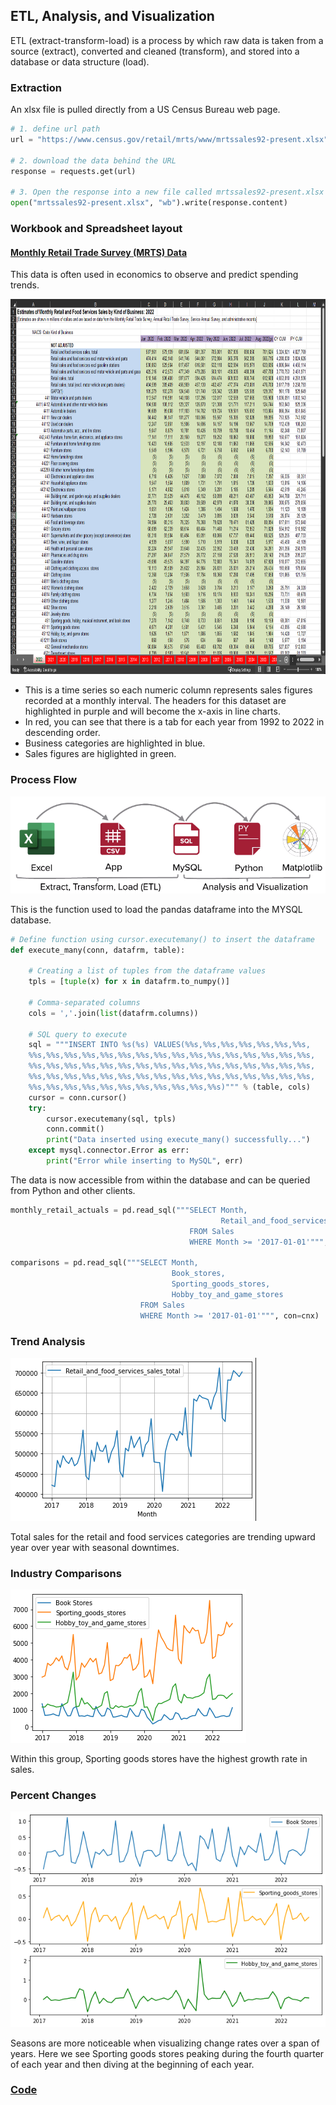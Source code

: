 ## ETL, Analysis, and Visualization

ETL (extract-transform-load) is a process by which raw data is taken from a source (extract), converted and cleaned (transform), and stored into a database or data structure (load).

### Extraction
An xlsx file is pulled directly from a US Census Bureau web page.
```python
# 1. define url path
url = "https://www.census.gov/retail/mrts/www/mrtssales92-present.xlsx"

# 2. download the data behind the URL
response = requests.get(url)

# 3. Open the response into a new file called mrtssales92-present.xlsx
open("mrtssales92-present.xlsx", "wb").write(response.content)
```

### Workbook and Spreadsheet layout

#### [Monthly Retail Trade Survey (MRTS) Data](https://www.census.gov/retail/index.html#mrts)

This data is often used in economics to observe and predict spending trends.

<p align="center">
<img src="src/images/static_sheet.png" height="600" width="800">
</p>

* This is a time series so each numeric column represents sales figures recorded at a monthly interval. The headers for this dataset are highlighted in purple and will become the x-axis in line charts.
* In red, you can see that there is a tab for each year from 1992 to 2022 in descending order.
* Business categories are highlighted in blue.
* Sales figures are higlighted in green.

### Process Flow

![](/src/images/process_flow.png)

This is the function used to load the pandas dataframe into the MYSQL database.
```python
# Define function using cursor.executemany() to insert the dataframe
def execute_many(conn, datafrm, table):
    
    # Creating a list of tuples from the dataframe values
    tpls = [tuple(x) for x in datafrm.to_numpy()]
    
    # Comma-separated columns
    cols = ','.join(list(datafrm.columns))
    
    # SQL query to execute
    sql = """INSERT INTO %s(%s) VALUES(%%s,%%s,%%s,%%s,%%s,%%s,%%s,
    %%s,%%s,%%s,%%s,%%s,%%s,%%s,%%s,%%s,%%s,%%s,%%s,%%s,%%s,%%s,%%s,
    %%s,%%s,%%s,%%s,%%s,%%s,%%s,%%s,%%s,%%s,%%s,%%s,%%s,%%s,%%s,%%s,
    %%s,%%s,%%s,%%s,%%s,%%s,%%s,%%s,%%s,%%s,%%s,%%s,%%s,%%s,%%s,%%s,
    %%s,%%s,%%s,%%s,%%s,%%s,%%s,%%s,%%s,%%s,%%s)""" % (table, cols)
    cursor = conn.cursor()
    try:
        cursor.executemany(sql, tpls)
        conn.commit()
        print("Data inserted using execute_many() successfully...")
    except mysql.connector.Error as err:
        print("Error while inserting to MySQL", err)
```

The data is now accessible from within the database and can be queried from Python and other clients.
```python
monthly_retail_actuals = pd.read_sql("""SELECT Month,
                                               Retail_and_food_services_sales_total  
                                        FROM Sales 
                                        WHERE Month >= '2017-01-01'""", con=cnx)

comparisons = pd.read_sql("""SELECT Month, 
                                    Book_stores, 
                                    Sporting_goods_stores, 
                                    Hobby_toy_and_game_stores 
                             FROM Sales 
                             WHERE Month >= '2017-01-01'""", con=cnx)
```
### Trend Analysis

![](/src/images/RFSS.png)

Total sales for the retail and food services categories are trending upward year over year with seasonal downtimes.

### Industry Comparisons

![](/src/images/industry_comparisons.png)

Within this group, Sporting goods stores have the highest growth rate in sales.

### Percent Changes

![](/src/images/percentChanges.png)

Seasons are more noticeable when visualizing change rates over a span of years. Here we see Sporting goods stores peaking during the fourth quarter of each year and then diving at the beginning of each year.

### [Code](https://github.com/jlstewart12/Monthly_Retail_Trade_Report_ETL_Analysis/blob/main/src/ETL/ETL_Analysis_Visualization.ipynb)
